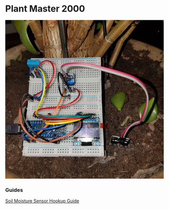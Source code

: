 # Plant Master 2000

![Plant Master 2000](20170927_190321.jpg)

### Guides

[Soil Moisture Sensor Hookup Guide](https://learn.sparkfun.com/tutorials/soil-moisture-sensor-hookup-guide)